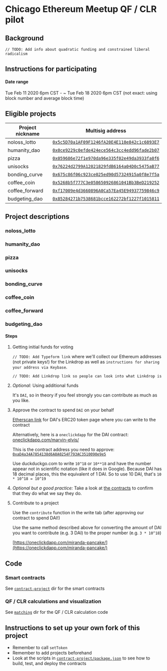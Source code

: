 # Chicago Ethereum Meetup QF / CLR pilot

## Background

`// TODO: Add info about quadratic funding and constrained liberal radicalism`

## Instructions for participating

#### Date range

Tue Feb 11 2020 6pm CST - ~ Tue Feb 18 2020 6pm CST (not exact: using block number and average block time)

## Eligible projects

| Project nickname | Multisig address |
| ------------- | ------------- |
| noloss_lotto | [`0x5c5D70a1AF09F1246fA20E4E118e842c1c6893E7`](https://gnosis-safe.io/safes/0x5c5D70a1AF09F1246fA20E4E118e842c1c6893E7/balances) |
| humanity_dao  | [`0x0ce9229c0efde424ece564c3cc4edd96fade2b07`](https://gnosis-safe.io/safes/0x0ce9229c0efde424ece564c3cc4edd96fade2b07/balances) |
| pizza  | [`0x059686e72f1e970da96e335f02e49da3933fa0f6`](https://gnosis-safe.io/safes/0x059686e72f1e970da96e335f02e49da3933fa0f6/balances) |
| unisocks  | [`0x76224d2799A12021829fdB6164a04D0c5475aB77`](https://gnosis-safe.io/safes/0x76224d2799A12021829fdB6164a04D0c5475aB77/balances) |
| bonding_curve  | [`0x675c86f06c923ce025ed90d57324915a0f8e7f5a`](https://gnosis-safe.io/safes/0x675c86f06c923ce025ed90d57324915a0f8e7f5a/balances) |
| coffee_coin  | [`0x5268b5f777C3e058650926861041Bb3BeD219252`](https://gnosis-safe.io/safes/0x5268b5f777C3e058650926861041Bb3BeD219252/balances) |
| coffee_forward | [`0xf17009e4d3660896A0Ca57Ea45E94937759846c9`](https://gnosis-safe.io/safes/0xf17009e4d3660896A0Ca57Ea45E94937759846c9/balances) |
| budgeting_dao | [`0x85284271b7538681bcce162272bf1227f1015811`](https://gnosis-safe.io/safes/0x85284271b7538681bcce162272bf1227f1015811/balances) |

## Project descriptions

### noloss_lotto

### humanity_dao

### pizza

### unisocks

### bonding_curve

### coffee_coin

### coffee_forward

### budgeting_dao

#### Steps

1. Getting initial funds for voting

   `// TODO: Add Typeform link` where we'll collect our Ethereum addresses (not private keys!) for the Linkdrop as well as `instructions for sharing your address via Keybase`.

   `// TODO: Add Linkdrop link so people can look into what Linkdrop is`

1. _Optional:_ Using additional funds

   It's `DAI`, so in theory if you feel strongly you can contribute as much as you like.

1. Approve the contract to spend `DAI` on your behalf

   [Etherscan link](https://etherscan.io/token/0x6b175474e89094c44da98b954eedeac495271d0f#writeContract) for DAI's ERC20 token page where you can write to the contract
   
   Alternatively, here is a `oneclickdapp` for the DAI contract: [oneclickdapp.com/marvin-elvis/](https://oneclickdapp.com/marvin-elvis/)

   This is the contract address you need to approve: [`0xaD4a34A7854138d6A8A0254F793AC3510090e9e5`](https://etherscan.io/address/0xad4a34a7854138d6a8a0254f793ac3510090e9e5)
   
   Use duckduckgo.com to write `10^18` or `10**18` and have the number appear not in scientific notation (like it does in Google). Because DAI has 18 decimal places, this the equivalent of 1 DAI. So to use 10 DAI, that's `10 * 10^18 = 10^19`

1. _Optional but a good practice:_ Take a look at [the contracts](./contract-project) to confirm that they do what we say they do.

1. Contribute to a project

   Use the `contribute` function in the write tab (after approving our contract to spend DAI!)
   
   Use the same method described above for converting the amount of DAI you want to contribute (e.g. 3 DAI) to the proper number (e.g. `3 * 10^18`)

   [https://oneclickdapp.com/miranda-pancake/](https://oneclickdapp.com/miranda-pancake/)

## Code

### Smart contracts

See [`contract-project`](./contract-project) dir for the smart contracts

### QF / CLR calculations and visualization

See [`matching`](./matching) dir for the QF / CLR calculation code

## Instructions to set up your own fork of this project

- Remember to call `setToken`
- Remember to add projects beforehand
- Look at the scripts in [`contract-project/package.json`](./contract-project/package.json) to see how to build, test, and deploy the contracts
